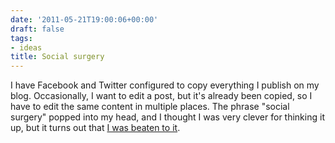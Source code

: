 ```yaml
---
date: '2011-05-21T19:00:06+00:00'
draft: false
tags:
- ideas
title: Social surgery
---
```


I have Facebook and Twitter configured to copy everything I publish on my blog. Occasionally, I want to edit a post, but it's already been copied, so I have to edit the same content in multiple places. The phrase "social surgery" popped into my head, and I thought I was very clever for thinking it up, but it turns out that [I was beaten to it](http://www.google.com/search?client=safari&rls;=en&q;=social+surgery&ie;=UTF-8&oe;=UTF-8).
